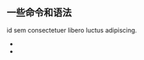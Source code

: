 ## 一些命令和语法
> 
id sem consectetuer libero luctus adipiscing.
* [git初级使用]: https://github.com/jsCoder-yy/memo-center/issues/1 
* [markdown基本语法]:  http://www.appinn.com/markdown/ 


